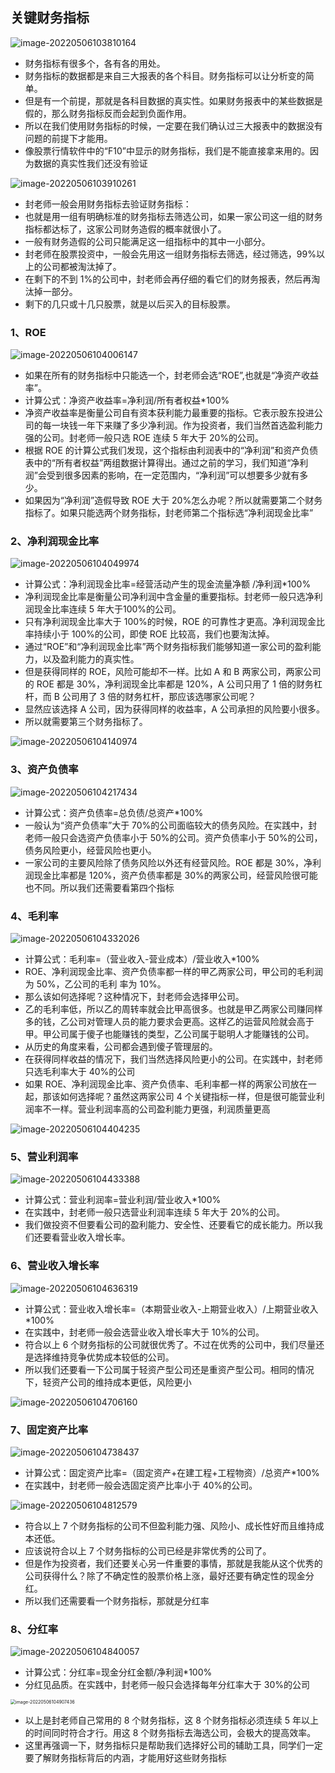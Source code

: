 ## 关键财务指标

![image-20220506103810164](images/image-20220506103810164.png)

- 财务指标有很多个，各有各的用处。
- 财务指标的数据都是来自三大报表的各个科目。财务指标可以让分析变的简单。
- 但是有一个前提，那就是各科目数据的真实性。如果财务报表中的某些数据是假的，那么财务指标反而会起到负面作用。
- 所以在我们使用财务指标的时候，一定要在我们确认过三大报表中的数据没有问题的前提下才能用。
- 像股票行情软件中的“F10”中显示的财务指标，我们是不能直接拿来用的。因为数据的真实性我们还没有验证

![image-20220506103910261](images/image-20220506103910261.png)

- 封老师一般会用财务指标去验证财务指标：
- 也就是用一组有明确标准的财务指标去筛选公司，如果一家公司这一组的财务指标都达标了，这家公司财务造假的概率就很小了。
- 一般有财务造假的公司只能满足这一组指标中的其中一小部分。
- 封老师在股票投资中，一般会先用这一组财务指标去筛选，经过筛选，99%以上的公司都被淘汰掉了。
- 在剩下的不到 1%的公司中，封老师会再仔细的看它们的财务报表，然后再淘汰掉一部分。
- 剩下的几只或十几只股票，就是以后买入的目标股票。

### 1、ROE

![image-20220506104006147](images/image-20220506104006147.png)

- 如果在所有的财务指标中只能选一个，封老师会选“ROE”,也就是“净资产收益率”。
- 计算公式：净资产收益率=净利润/所有者权益*100%
- 净资产收益率是衡量公司自有资本获利能力最重要的指标。它表示股东投进公司的每一块钱一年下来赚了多少净利润。作为投资者，我们当然首选盈利能力强的公司。封老师一般只选 ROE 连续 5 年大于 20%的公司。
- 根据 ROE 的计算公式我们发现，这个指标由利润表中的“净利润”和资产负债表中的“所有者权益”两组数据计算得出。通过之前的学习，我们知道“净利润”会受到很多因素的影响，在一定范围内，“净利润”可以想要多少就有多少。
- 如果因为“净利润”造假导致 ROE 大于 20%怎么办呢？所以就需要第二个财务指标了。如果只能选两个财务指标，封老师第二个指标选“净利润现金比率”

### 2、净利润现金比率

![image-20220506104049974](images/image-20220506104049974.png)

- 计算公式：净利润现金比率=经营活动产生的现金流量净额 /净利润*100%
- 净利润现金比率是衡量公司净利润中含金量的重要指标。封老师一般只选净利润现金比率连续 5 年大于100%的公司。
- 只有净利润现金比率大于 100%的时候，ROE 的可靠性才更高。净利润现金比率持续小于 100%的公司，即使 ROE 比较高，我们也要淘汰掉。
- 通过“ROE”和“净利润现金比率”两个财务指标我们能够知道一家公司的盈利能力，以及盈利能力的真实性。
- 但是获得同样的 ROE，风险可能却不一样。比如 A 和 B 两家公司，两家公司的 ROE 都是 30%，净利润现金比率都是 120%，A 公司只用了 1 倍的财务杠杆，而 B 公司用了 3 倍的财务杠杆，那应该选哪家公司呢？
- 显然应该选择 A 公司，因为获得同样的收益率，A 公司承担的风险要小很多。
- 所以就需要第三个财务指标了。

![image-20220506104140974](images/image-20220506104140974.png)

### 3、资产负债率

![image-20220506104217434](images/image-20220506104217434.png)

- 计算公式：资产负债率=总负债/总资产*100%
- 一般认为“资产负债率”大于 70%的公司面临较大的债务风险。在实践中，封老师一般只会选资产负债率小于 50%的公司。资产负债率小于 50%的公司，债务风险更小，经营风险也更小。
- 一家公司的主要风险除了债务风险以外还有经营风险。ROE 都是 30%，净利润现金比率都是 120%，资产负债率都是 30%的两家公司，经营风险很可能也不同。所以我们还需要看第四个指标

### 4、毛利率

![image-20220506104332026](images/image-20220506104332026.png)

- 计算公式：毛利率=（营业收入-营业成本）/营业收入*100%
-  ROE、净利润现金比率、资产负债率都一样的甲乙两家公司，甲公司的毛利润为 50%，乙公司的毛利
  率为 10%。
- 那么该如何选择呢？这种情况下，封老师会选择甲公司。
- 乙的毛利率低，所以乙的周转率就会比甲高很多。也就是甲乙两家公司赚同样多的钱，乙公司对管理人员的能力要求会更高。这样乙的运营风险就会高于甲。甲公司属于傻子也能赚钱的类型，乙公司属于聪明人才能赚钱的公司。
- 从历史的角度来看，公司都会遇到傻子管理层的。
- 在获得同样收益的情况下，我们当然选择风险更小的公司。在实践中，封老师只选毛利率大于 40%的公司
- 如果 ROE、净利润现金比率、资产负债率、毛利率都一样的两家公司放在一起，那该如何选择呢？虽然这两家公司 4 个关键指标一样，但是很可能营业利润率不一样。营业利润率高的公司盈利能力更强，利润质量更高

![image-20220506104404235](images/image-20220506104404235.png)

### 5、营业利润率

![image-20220506104433388](images/image-20220506104433388.png)

- 计算公式：营业利润率=营业利润/营业收入*100%
- 在实践中，封老师一般只选营业利润率连续 5 年大于 20%的公司。
- 我们做投资不但要看公司的盈利能力、安全性、还要看它的成长能力。所以我们还要看营业收入增长率。

### 6、营业收入增长率

![image-20220506104636319](images/image-20220506104636319.png)

- 计算公式：营业收入增长率=（本期营业收入-上期营业收入）/上期营业收入*100%
- 在实践中，封老师一般会选营业收入增长率大于 10%的公司。
- 符合以上 6 个财务指标的公司就很优秀了。不过在优秀的公司中，我们尽量还是选择维持竞争优势成本较低的公司。
- 所以我们还要看一下公司属于轻资产型公司还是重资产型公司。相同的情况下，轻资产公司的维持成本更低，风险更小

![image-20220506104706160](images/image-20220506104706160.png)

### 7、固定资产比率

![image-20220506104738437](images/image-20220506104738437.png)

- 计算公式：固定资产比率=（固定资产+在建工程+工程物资）/总资产*100%
- 在实践中，封老师一般会选固定资产比率小于 40%的公司。

![image-20220506104812579](images/image-20220506104812579.png)

- 符合以上 7 个财务指标的公司不但盈利能力强、风险小、成长性好而且维持成本还低。
- 应该说符合以上 7 个财务指标的公司已经是非常优秀的公司了。
- 但是作为投资者，我们还要关心另一件重要的事情，那就是我能从这个优秀的公司获得什么？除了不确定性的股票价格上涨，最好还要有确定性的现金分红。
- 所以我们还需要看一个财务指标，那就是分红率

### 8、分红率

![image-20220506104840057](images/image-20220506104840057.png)

- 计算公式：分红率=现金分红金额/净利润*100%
- 分红见品质。在实践中，封老师一般只会选择每年分红率大于 30%的公司

<img src="images/image-20220506104907436.png" alt="image-20220506104907436" style="zoom:50%;" />

- 以上是封老师自己常用的 8 个财务指标，这 8 个财务指标必须连续 5 年以上的时间同时符合才行。用这 8 个财务指标去海选公司，会极大的提高效率。
- 这里再强调一下，财务指标只是帮助我们选择好公司的辅助工具，同学们一定要了解财务指标背后的内涵，才能用好这些财务指标